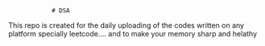                 # DSA 
This repo is created for the daily uploading of the codes written on any platform specially leetcode....  and to make your memory sharp and helathy                       
